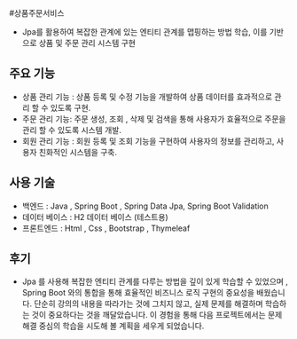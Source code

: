 #상품주문서비스
* Jpa를 활용하여 복잡한 관계에 있는 엔티티 관계를 맵핑하는 방법 학습, 이를 기반으로 상품 및 주문 관리 시스템 구현

## 주요 기능
* 상품 관리 기능 : 상품 등록 및 수정 기능을 개발하여 상품 데이터를 효과적으로 관리 할 수 있도록 구현.
* 주문 관리 기능: 주문 생성, 조회 , 삭제 및 검색을 통해 사용자가 효율적으로 주문을 관리 할 수 있도록 시스템 개발.
* 회원 관리 기능 : 회원 등록 및 조회 기능을 구현하여 사용자의 정보를 관리하고, 사용자 친화적인 시스템을 구축.
## 사용 기술
* 백엔드 : Java , Spring Boot , Spring Data Jpa, Spring Boot Validation
* 데이터 베이스 : H2 데이터 베이스 (테스트용)
* 프론트엔드 : Html , Css , Bootstrap , Thymeleaf
## 후기
* Jpa 를 사용해 복잡한 엔티티 관계를 다루는 방법을 깊이 있게 학습할 수 있었으며 , 
Spring Boot 와의 통합을 통해 효율적인 비즈니스 로직 구현의 중요성을 배웠습니다.
단순히 강의의 내용을 따라가는 것에 그치지 않고, 실제 문제를 해결하며 학습하는 것이 중요하다는 것을 깨달았습니다. 이 경험을 통해 다음 프로젝트에서는 문제 해결 중심의 학습을 시도해 볼 계획을 세우게 되었습니다.
